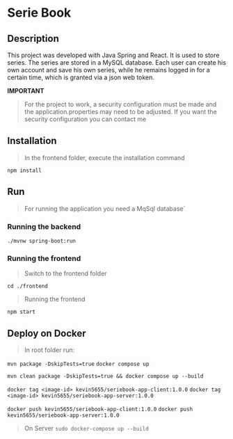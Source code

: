 # Serie Book


## Description
This project was developed with Java Spring and React. It is used to store series. The series are stored in a MySQL database.
Each user can create his own account and save his own series, while he remains logged in for a certain time, which is granted via a json web token.


**IMPORTANT**

> For the project to work, a security configuration must be made and the application.properties may need to be adjusted.
> If you want the security configuration you can contact me

## Installation
> In the frontend folder, execute the installation command

`npm install`


## Run
> For running the application you need a MqSql database`

### Running the backend
`./mvnw spring-boot:run`

### Running the frontend
> Switch to the frontend folder

`cd ./frontend`

> Running the frontend

`npm start`

## Deploy on Docker

> In root folder run:

`mvn package -DskipTests=true`
`docker compose up`

`mvn clean package -DskipTests=true && docker compose up --build`


`docker tag <image-id> kevin5655/seriebook-app-client:1.0.0`
`docker tag <image-id> kevin5655/seriebook-app-server:1.0.0`

`docker push kevin5655/seriebook-app-client:1.0.0`
`docker push kevin5655/seriebook-app-server:1.0.0`

> On Server
`sudo docker-compose up --build`
